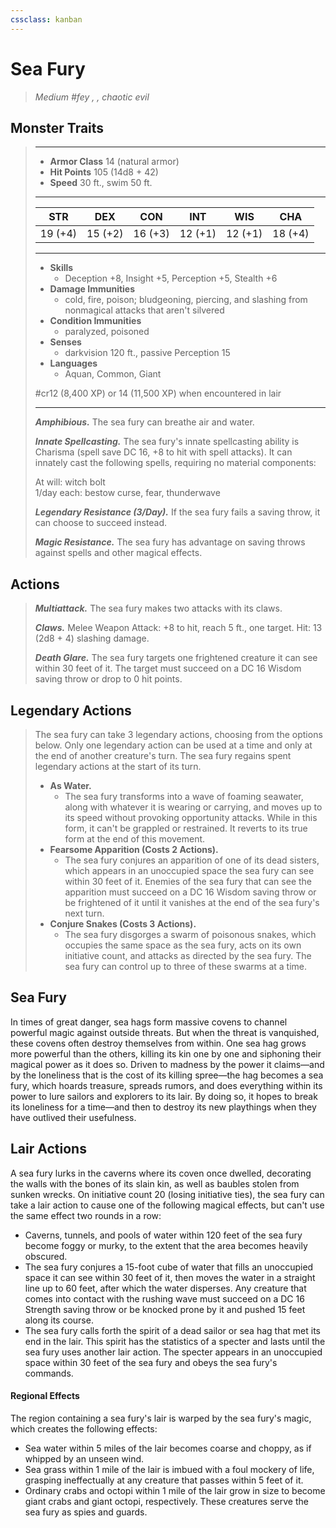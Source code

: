 ```yaml
---
cssclass: kanban
---
```


# Sea Fury
>*Medium #fey , , chaotic evil*
## Monster Traits
>___
>- **Armor Class** 14 (natural armor)
>- **Hit Points** 105 (14d8 + 42)
>- **Speed** 30 ft., swim 50 ft.
>___
>|STR|DEX|CON|INT|WIS|CHA|
>|:---:|:---:|:---:|:---:|:---:|:---:|
>|19 (+4)|15 (+2)|16 (+3)|12 (+1)|12 (+1)|18 (+4)|
>___
>- **Skills**
>	 - Deception +8, Insight +5, Perception +5, Stealth +6
>- **Damage Immunities**
>	 - cold, fire, poison; bludgeoning, piercing, and slashing from nonmagical attacks that aren't silvered
>- **Condition Immunities**
>	 - paralyzed, poisoned
>- **Senses**
>	 - darkvision 120 ft., passive Perception 15
>- **Languages**
>	 - Aquan, Common, Giant
>
> #cr12 (8,400 XP) or 14 (11,500 XP) when encountered in lair
>___
>***Amphibious.*** The sea fury can breathe air and water.  
>
>***Innate Spellcasting.*** The sea fury's innate spellcasting ability is Charisma (spell save DC 16, +8 to hit with spell attacks). It can innately cast the following spells, requiring no material components:  
>
>At will: witch bolt  
>1/day each: bestow curse, fear, thunderwave  
>
>
>***Legendary Resistance (3/Day).*** If the sea fury fails a saving throw, it can choose to succeed instead.  
>
>***Magic Resistance.*** The sea fury has advantage on saving throws against spells and other magical effects.  
>
## Actions
>***Multiattack.*** The sea fury makes two attacks with its claws.  
>
>***Claws.*** Melee Weapon Attack: +8 to hit, reach 5 ft., one target. Hit: 13 (2d8 + 4) slashing damage.  
>
>***Death Glare.*** The sea fury targets one frightened creature it can see within 30 feet of it. The target must succeed on a DC 16 Wisdom saving throw or drop to 0 hit points.  
>
## Legendary Actions
>The sea fury can take 3 legendary actions, choosing from the options below. Only one legendary action can be used at a time and only at the end of another creature's turn. The sea fury regains spent legendary actions at the start of its turn.
>
>- **As Water.**
>	- The sea fury transforms into a wave of foaming seawater, along with whatever it is wearing or carrying, and moves up to its speed without provoking opportunity attacks. While in this form, it can't be grappled or restrained. It reverts to its true form at the end of this movement.
>- **Fearsome Apparition (Costs 2 Actions).**
>	- The sea fury conjures an apparition of one of its dead sisters, which appears in an unoccupied space the sea fury can see within 30 feet of it. Enemies of the sea fury that can see the apparition must succeed on a DC 16 Wisdom saving throw or be frightened of it until it vanishes at the end of the sea fury's next turn.
>- **Conjure Snakes (Costs 3 Actions).**
>	- The sea fury disgorges a swarm of poisonous snakes, which occupies the same space as the sea fury, acts on its own initiative count, and attacks as directed by the sea fury. The sea fury can control up to three of these swarms at a time.
## Sea Fury
In times of great danger, sea hags form massive covens to channel powerful magic against outside threats. But when the threat is vanquished, these covens often destroy themselves from within. One sea hag grows more powerful than the others, killing its kin one by one and siphoning their magical power as it does so.
Driven to madness by the power it claims—and by the loneliness that is the cost of its killing spree—the hag becomes a sea fury, which hoards treasure, spreads rumors, and does everything within its power to lure sailors and explorers to its lair. By doing so, it hopes to break its loneliness for a time—and then to destroy its new playthings when they have outlived their usefulness.
## Lair Actions
A sea fury lurks in the caverns where its coven once dwelled, decorating the walls with the bones of its slain kin, as well as baubles stolen from sunken wrecks.
On initiative count 20 (losing initiative ties), the sea fury can take a lair action to cause one of the following magical effects, but can't use the same effect two rounds in a row:
- Caverns, tunnels, and pools of water within 120 feet of the sea fury become foggy or murky, to the extent that the area becomes heavily obscured.
- The sea fury conjures a 15-foot cube of water that fills an unoccupied space it can see within 30 feet of it, then moves the water in a straight line up to 60 feet, after which the water disperses. Any creature that comes into contact with the rushing wave must succeed on a DC 16 Strength saving throw or be knocked prone by it and pushed 15 feet along its course.
- The sea fury calls forth the spirit of a dead sailor or sea hag that met its end in the lair. This spirit has the statistics of a specter and lasts until the sea fury uses another lair action. The specter appears in an unoccupied space within 30 feet of the sea fury and obeys the sea fury's commands.
#### Regional Effects
The region containing a sea fury's lair is warped by the sea fury's magic, which creates the following effects:
- Sea water within 5 miles of the lair becomes coarse and choppy, as if whipped by an unseen wind.
- Sea grass within 1 mile of the lair is imbued with a foul mockery of life, grasping ineffectually at any creature that passes within 5 feet of it.
- Ordinary crabs and octopi within 1 mile of the lair grow in size to become giant crabs and giant octopi, respectively. These creatures serve the sea fury as spies and guards.